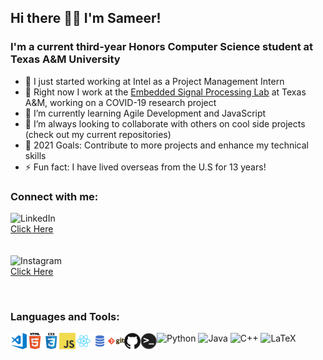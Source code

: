 ## Hi there 👋🏽 I'm Sameer!

### I'm a current third-year Honors Computer Science student at Texas A&M University

- 🔭 I just started working at Intel as a Project Management Intern
- :office: Right now I work at the [Embedded Signal Processing Lab](https://jafari.tamu.edu/) at Texas A&M, working on a COVID-19 research project
- 🌱 I’m currently learning Agile Development and JavaScript
- :handshake: I’m always looking to collaborate with others on cool side projects (check out my current repositories)
- 💯 2021 Goals: Contribute to more projects and enhance my technical skills
- ⚡ Fun fact: I have lived overseas from the U.S for 13 years!

### Connect with me:

![LinkedIn](https://img.shields.io/badge/linkedin-%230077B5.svg?style=for-the-badge&logo=linkedin&logoColor=white)<br />[Click Here](https://www.linkedin.com/in/sameer-hussain-0933b019b/) <br />
<br />
<br />
![Instagram](https://img.shields.io/badge/<sameerhussa.in>-%23E4405F.svg?style=for-the-badge&logo=Instagram&logoColor=white) <br /> [Click Here](https://www.instagram.com/sameerhussa.in/)

<br />

### Languages and Tools:

![Python](https://img.shields.io/badge/python-3670A0?style=for-the-badge&logo=python&logoColor=ffdd54)
![Java](https://img.shields.io/badge/java-%23ED8B00.svg?style=for-the-badge&logo=java&logoColor=white)
![C++](https://img.shields.io/badge/c++-%2300599C.svg?style=for-the-badge&logo=c%2B%2B&logoColor=white)
![LaTeX](https://img.shields.io/badge/latex-%23008080.svg?style=for-the-badge&logo=latex&logoColor=white)
<img align="left" alt="Visual Studio Code" width="26px" src="https://raw.githubusercontent.com/github/explore/80688e429a7d4ef2fca1e82350fe8e3517d3494d/topics/visual-studio-code/visual-studio-code.png" />
<img align="left" alt="HTML5" width="26px" src="https://raw.githubusercontent.com/github/explore/80688e429a7d4ef2fca1e82350fe8e3517d3494d/topics/html/html.png" />
<img align="left" alt="CSS3" width="26px" src="https://raw.githubusercontent.com/github/explore/80688e429a7d4ef2fca1e82350fe8e3517d3494d/topics/css/css.png" />
<img align="left" alt="JavaScript" width="26px" src="https://raw.githubusercontent.com/github/explore/80688e429a7d4ef2fca1e82350fe8e3517d3494d/topics/javascript/javascript.png" />
<img align="left" alt="React" width="26px" src="https://raw.githubusercontent.com/github/explore/80688e429a7d4ef2fca1e82350fe8e3517d3494d/topics/react/react.png" />
<img align="left" alt="SQL" width="26px" src="https://raw.githubusercontent.com/github/explore/80688e429a7d4ef2fca1e82350fe8e3517d3494d/topics/sql/sql.png" />
<img align="left" alt="Git" width="26px" src="https://raw.githubusercontent.com/github/explore/80688e429a7d4ef2fca1e82350fe8e3517d3494d/topics/git/git.png" />
<img align="left" alt="GitHub" width="26px" src="https://raw.githubusercontent.com/github/explore/78df643247d429f6cc873026c0622819ad797942/topics/github/github.png" />
<img align="left" alt="Terminal" width="26px" src="https://raw.githubusercontent.com/github/explore/80688e429a7d4ef2fca1e82350fe8e3517d3494d/topics/terminal/terminal.png" />
